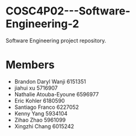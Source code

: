 # COSC4P02---Software-Engineering-2
Software Engineering project repository.

# Members 

 - Brandon Daryl Wanji  6151351
 - jiahui xu 5716907
 - Nathalie Atouba-Eyoune 6596977
 - Eric Kohler 6180590
 - Santiago Franco 6227052
 - Kenny Yang 5934104
 - Zihao Zhao 5961099
 - Xingzhi Chang 6015242
